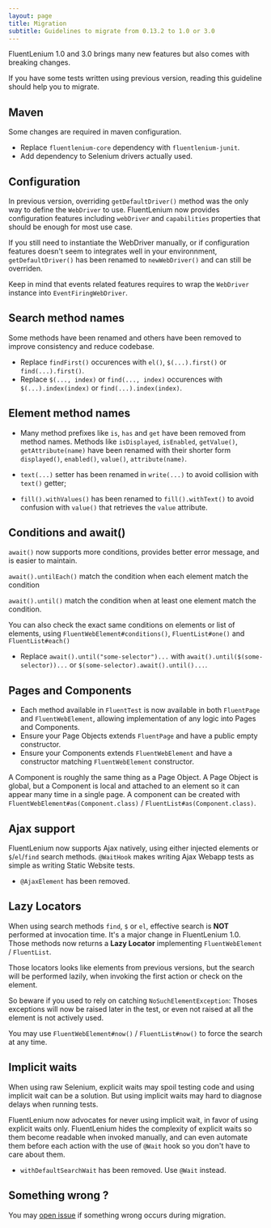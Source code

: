 ```yaml
---
layout: page
title: Migration
subtitle: Guidelines to migrate from 0.13.2 to 1.0 or 3.0
---
```


FluentLenium 1.0 and 3.0 brings many new features but also comes with breaking changes.

If you have some tests written using previous version, reading this guideline should help you to migrate.

Maven
-----
Some changes are required in maven configuration.

- Replace `fluentlenium-core` dependency with `fluentlenium-junit`.
- Add dependency to Selenium drivers actually used.

Configuration
-------------
In previous version, overriding `getDefaultDriver()` method was the only way to define
the `WebDriver` to use. FluentLenium now provides configuration features including
`webDriver` and `capabilities` properties that should be enough for most use case.

If you still need to instantiate the WebDriver manually, or if configuration
features doesn't seem to integrates well in your environnment, `getDefaultDriver()` has been renamed to `newWebDriver()`
and can still be overriden.

Keep in mind that events related features requires to wrap the `WebDriver` instance into `EventFiringWebDriver`.

Search method names
-------------------
Some methods have been renamed and others have been removed to improve consistency and reduce codebase.

- Replace `findFirst()` occurences with `el()`, `$(...).first()` or `find(...).first()`.
- Replace `$(..., index)` or `find(..., index)` occurences with `$(...).index(index)` or `find(...).index(index)`.

Element method names
--------------------
- Many method prefixes like `is`, `has` and `get` have been removed from method names.
Methods like `isDisplayed`, `isEnabled`, `getValue()`, `getAttribute(name)` have been
renamed with their shorter form `displayed()`, `enabled()`, `value()`, `attribute(name)`.

- `text(...)` setter has been renamed in `write(...)` to avoid collision with `text()` getter;

- `fill().withValues()` has been renamed to `fill().withText()` to avoid confusion with `value()`
that retrieves the `value` attribute.

Conditions and await()
----------------------
`await()` now supports more conditions, provides better error message, and is easier to maintain. 

`await().untilEach()` match the condition when each element match the condition

`await().until()` match the condition when at least one element match the condition.

You can also check the exact same conditions on elements or list of elements, using
`FluentWebElement#conditions()`, `FluentList#one()` and `FluentList#each()`

- Replace `await().until("some-selector")...` with `await().until($(some-selector))...` or
`$(some-selector).await().until()...`.

Pages and Components
--------------------

- Each method available in `FluentTest` is now available in both `FluentPage` and `FluentWebElement`, allowing 
implementation of any logic into Pages and Components.
- Ensure your Page Objects extends `FluentPage` and have a public empty constructor.
- Ensure your Components extends `FluentWebElement` and have a constructor matching `FluentWebElement` constructor.

A Component is roughly the same thing as a Page Object. A Page Object is global, but a Component is local and attached
to an element so it can appear many time in a single page. A component can be created with
`FluentWebElement#as(Component.class)` / `FluentList#as(Component.class)`.

Ajax support
------------
FluentLenium now supports Ajax natively, using either injected elements or `$`/`el`/`find` search methods.
`@WaitHook` makes writing Ajax Webapp tests as simple as writing Static Website tests.

- `@AjaxElement` has been removed. 

Lazy Locators
-------------

When using search methods `find`, `$` or `el`, effective search is **NOT** performed at invocation time.
It's a major change in FluentLenium 1.0. Those methods now returns a **Lazy Locator** implementing 
`FluentWebElement` / `FluentList`. 

Those locators looks like elements from previous versions, but the search will be performed lazily, when invoking the
first action or check on the element.

So beware if you used to rely on catching `NoSuchElementException`: Thoses exceptions will now be
raised later in the test, or even not raised at all the element is not actively used.

You may use `FluentWebElement#now()` / `FluentList#now()` to force the search at any time.

Implicit waits
--------------
When using raw Selenium, explicit waits may spoil testing code and using implicit wait can be a solution.
But using implicit waits may hard to diagnose delays when running tests.
 
FluentLenium now advocates for never using implicit wait, in favor of using explicit waits only. FluentLenium hides the
complexity of explicit waits so them become readable when invoked manually, and can even automate them before each action with the
use of `@Wait` hook so you don't have to care about them.

- `withDefaultSearchWait` has been removed. Use `@Wait` instead.

Something wrong ?
------
You may [open issue](https://github.com/FluentLenium/FluentLenium/issues) if something wrong occurs during migration.
